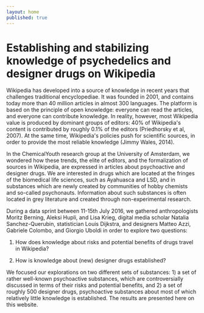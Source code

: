 ```yaml
---
layout: home
published: true
---
```


# Establishing and stabilizing knowledge of psychedelics and designer drugs on Wikipedia

Wikipedia has developed into a source of knowledge in recent years that challenges traditional encyclopediae. It was founded in 2001, and contains today more than 40 million articles in almost 300 languages. The platform is based on the principle of open knowledge: everyone can read the articles, and everyone can contribute knowledge. In reality, however, most Wikipedia value is produced by dominant groups of editors: 40% of Wikipedia's content is contributed by roughly 0.1% of the editors (Priedhorsky et al, 2007). At the same time, Wikipedia's policies push for scientific sources, in order to provide the most reliable knowledge (Jimmy Wales, 2014).

In the ChemicalYouth research group at the University of Amsterdam, we wondered how these trends, the elite of editors, and the formalization of sources in Wikipedia, are expressed in articles about psychoactive and designer drugs. We are interested in drugs which are located at the fringes of the biomedical life sciences, such as Ayahuasca and LSD, and in substances which are newly created by communities of hobby chemists and so-called psychonauts. Information about such substances is often located in grey literature and created through non-experimental research.

During a data sprint between 11-15th July 2016, we gathered anthropologists Moritz Berning, Aleksi Hupli, and Lisa Krieg, digital media scholar Natalia Sanchez-Querubin, statistician Louis Dijkstra, and designers Matteo Azzi, Gabriele Colombo, and Giorgio Uboldi in order to explore two questions:

1. How does knowledge about risks and potential benefits of drugs travel in Wikipedia?

2. How is knowledge about (new) designer drugs established?


We focused our explorations on two different sets of substances: 1) a set of rather well-known psychoactive substances, which are controversially discussed in terms of their risks and potential benefits, and 2) a set of roughly 500 designer drugs, psychoactive substances about most of which relatively little knowledge is established.
The results are presented here on this website.
